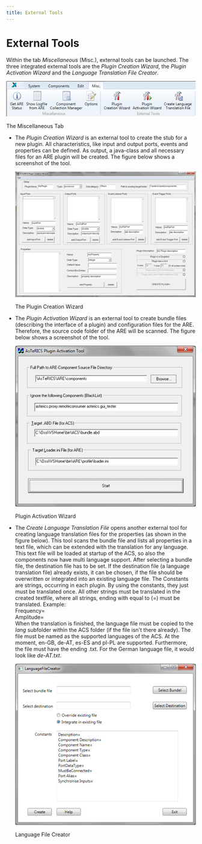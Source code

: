 ```yaml
---
title: External Tools
---
```


# External Tools

Within the tab _Miscellaneous_ (Misc.), external tools can be launched. The three integrated external tools are the _Plugin Creation Wizard_, the _Plugin Activation Wizard_ and the _Language Translation File Creator_.

![Screenshot: The Miscellaneous Tab](./img/Miscellaneous_Tab.png "Screenshot: The Miscellaneous Tab")

The Miscellaneous Tab

- The _Plugin Creation Wizard_ is an external tool to create the stub for a new plugin. All characteristics, like input and output ports, events and properties can be defined. As output, a java-class and all necessary files for an ARE plugin will be created. The figure below shows a screenshot of the tool.

  ![Screenshot: The Plugin Creation Wizard](./img/Plugin_Creator.png "Screenshot: The Plugin Creation Wizard")

  The Plugin Creation Wizard

- The _Plugin Activation Wizard_ is an external tool to create bundle files (describing the interface of a plugin) and configuration files for the ARE. Therefore, the source code folder of the ARE will be scanned. The figure below shows a screenshot of the tool.

  ![Screenshot: Plugin Activation Wizard](./img/Plugin_Activation.png "Screenshot: Plugin Activation Wizard")

  Plugin Activation Wizard

- The _Create Language Translation File_ opens another external tool for creating language translation files for the properties (as shown in the figure below). This tool scans the bundle file and lists all properties in a text file, which can be extended with the translation for any language. This text file will be loaded at startup of the ACS, so also the components now have multi language support. After selecting a bundle file, the destination file has to be set. If the destination file (a language translation file) already exists, it can be chosen, if the file should be overwritten or integrated into an existing language file. The Constants are strings, occurring in each plugin. By using the constants, they just must be translated once. All other strings must be translated in the created textfile, where all strings, ending with equal to (=) must be translated. Example:  
  Frequency=  
  Amplitude=  
  When the translation is finished, the language file must be copied to the _lang_ subfolder within the ACS folder (if the file isn't there already). The file must be named as the supported languages of the ACS. At the moment, en-GB, de-AT, es-ES and pl-PL are supported. Furthermore, the file must have the ending .txt. For the German language file, it would look like _de-AT.txt_.

  ![Screenshot: Language File Creator](./img/LanguageFileCreator.png "Screenshot: Language File Creator")

  Language File Creator
